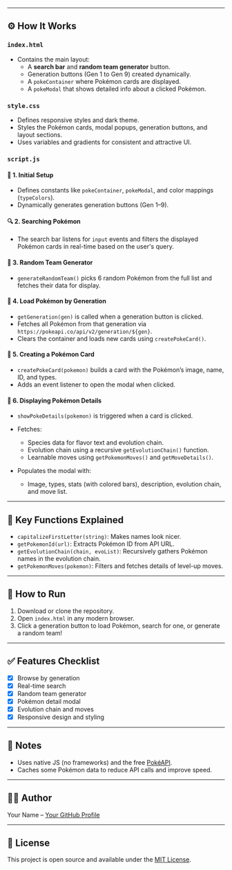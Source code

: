 
---

## ⚙️ How It Works

### `index.html`

- Contains the main layout:
  - A **search bar** and **random team generator** button.
  - Generation buttons (Gen 1 to Gen 9) created dynamically.
  - A `pokeContainer` where Pokémon cards are displayed.
  - A `pokeModal` that shows detailed info about a clicked Pokémon.

### `style.css`

- Defines responsive styles and dark theme.
- Styles the Pokémon cards, modal popups, generation buttons, and layout sections.
- Uses variables and gradients for consistent and attractive UI.

### `script.js`

#### 🔁 1. **Initial Setup**
- Defines constants like `pokeContainer`, `pokeModal`, and color mappings (`typeColors`).
- Dynamically generates generation buttons (Gen 1–9).

#### 🔍 2. **Searching Pokémon**
- The search bar listens for `input` events and filters the displayed Pokémon cards in real-time based on the user's query.

#### 🎲 3. **Random Team Generator**
- `generateRandomTeam()` picks 6 random Pokémon from the full list and fetches their data for display.

#### 📅 4. **Load Pokémon by Generation**
- `getGeneration(gen)` is called when a generation button is clicked.
- Fetches all Pokémon from that generation via `https://pokeapi.co/api/v2/generation/${gen}`.
- Clears the container and loads new cards using `createPokeCard()`.

#### 🧱 5. **Creating a Pokémon Card**
- `createPokeCard(pokemon)` builds a card with the Pokémon’s image, name, ID, and types.
- Adds an event listener to open the modal when clicked.

#### 🧬 6. **Displaying Pokémon Details**
- `showPokeDetails(pokemon)` is triggered when a card is clicked.
- Fetches:
  - Species data for flavor text and evolution chain.
  - Evolution chain using a recursive `getEvolutionChain()` function.
  - Learnable moves using `getPokemonMoves()` and `getMoveDetails()`.

- Populates the modal with:
  - Image, types, stats (with colored bars), description, evolution chain, and move list.

---

## 🧠 Key Functions Explained

- `capitalizeFirstLetter(string)`: Makes names look nicer.
- `getPokemonId(url)`: Extracts Pokémon ID from API URL.
- `getEvolutionChain(chain, evoList)`: Recursively gathers Pokémon names in the evolution chain.
- `getPokemonMoves(pokemon)`: Filters and fetches details of level-up moves.

---

## 🚀 How to Run

1. Download or clone the repository.
2. Open `index.html` in any modern browser.
3. Click a generation button to load Pokémon, search for one, or generate a random team!

---

## ✅ Features Checklist

- [x] Browse by generation
- [x] Real-time search
- [x] Random team generator
- [x] Pokémon detail modal
- [x] Evolution chain and moves
- [x] Responsive design and styling

---

## 📌 Notes

- Uses native JS (no frameworks) and the free [PokéAPI](https://pokeapi.co/).
- Caches some Pokémon data to reduce API calls and improve speed.

---


## 🧑‍💻 Author

Your Name – [Your GitHub Profile](https://github.com/yourusername)

---

## 📜 License

This project is open source and available under the [MIT License](LICENSE).
